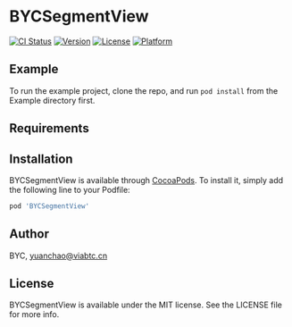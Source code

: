 # BYCSegmentView

[![CI Status](https://img.shields.io/travis/BYC/BYCSegmentView.svg?style=flat)](https://travis-ci.org/BYC/BYCSegmentView)
[![Version](https://img.shields.io/cocoapods/v/BYCSegmentView.svg?style=flat)](https://cocoapods.org/pods/BYCSegmentView)
[![License](https://img.shields.io/cocoapods/l/BYCSegmentView.svg?style=flat)](https://cocoapods.org/pods/BYCSegmentView)
[![Platform](https://img.shields.io/cocoapods/p/BYCSegmentView.svg?style=flat)](https://cocoapods.org/pods/BYCSegmentView)

## Example

To run the example project, clone the repo, and run `pod install` from the Example directory first.

## Requirements

## Installation

BYCSegmentView is available through [CocoaPods](https://cocoapods.org). To install
it, simply add the following line to your Podfile:

```ruby
pod 'BYCSegmentView'
```

## Author

BYC, yuanchao@viabtc.cn

## License

BYCSegmentView is available under the MIT license. See the LICENSE file for more info.
